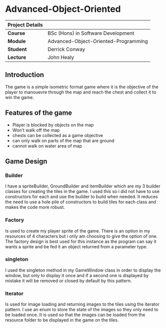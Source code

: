# Advanced-Object-Oriented

| Project Details   |     |
| --- | --- |
| **Course** | BSc (Hons) in Software Development  |
| **Module** |  Advanced-Object-Oriented-Programming |
| **Student** | Derrick Conway |
| **Lecture** | John Healy |

## Introduction
The game is a simple isometric format game where it is the objective of the player to manouevre through the map and reach the chest and collect it to win the game. 

## Features of the game

- Player is blocked by objects on the map
- Won't walk off the map
- chests can be collected as a game objective
- can only walk on parts of the map that are ground
- cannot walk on water area of map

## Game Design

### Builder
I have a spriteBuilder, GroundBuilder and itemBuilder which are my 3 builder classes for creating the tiles in the game. I used this so i did not have to use constructors for each and use the builder to build when needed. It reduces the need to use a hole pile of constructors to build tiles for each class and makes the code more robust.

### Factory
Is used to create my player sprite of the game. There is an option in my resources of 4 characters but i only am choosing to give the option of one. The factory design is best used for this instance as the program can say it wants a sprite and be fed it an object returned from a parameter type.

### singleton
I used the singleton method in my GameWindow class in order to display the window, but only to display it once and if a second one is displayed by mistake it will be removed or closed by default by this pattern. 

### Iterator
Is used for image loading and returning images to the tiles using the iterator pattern. I use an enum to store the state of the images so they only need to be loaded once. It is used so that the images can be loaded from the resource folder to be displayed in the game on the tiles.
